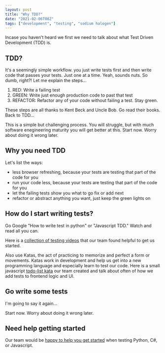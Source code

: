 ```yaml
---
layout: post
title: "Why TDD?"
date: "2021-02-06T08Z"
tags: ["development", "testing", "sodium halogen"]
---
```


Incase you haven't heard we first we need to talk about what Test Driven Development (TDD) is.

## TDD?

It's a seemingly simple workflow. you just write tests first and then write code that passes your tests. Just one at a time. Yeah, sounds nuts. So dumb, right?! Let me explain the steps...

1. RED: Write a failing test
2. GREEN: Write just enough production code to past that test
3. REFACTOR: Refactor any of your code without failing a test. Stay green.

These steps are all thanks to Kent Beck and Uncle Bob. Go read their books. Back to TDD...

This is a simple but challenging process. You will struggle, but with much software enegineering maturity you will get better at this. Start now. Worry about doing it wrong later.

## Why you need TDD

Let's list the ways:

- less browser refreshing, because your tests are testing that part of the code for you
- run your code less, because your tests are testing that part of the code for you
- let the failing tests show you what to go fix or add next
- refactor or abstract anything you want, just keep the green lights on

## How do I start writing tests?

Go Google "How to write test in python" or "Javascript TDD." Watch and read all you can.

Here is a [collection of testing videos](https://www.youtube.com/playlist?list=PL6xHKLqatXtBqAv9XmPyAIZk-UuaZtNyz) that our team found helpful to get us started.

Also use Katas, the act of practicing to memorize and perfect a form or movements. Katas work in development and help us get into a new programming language and especially learn to test our code. Here is a small javascript [todo-list kata](https://github.com/chancesmith/tdd-todo-list) our team created and talk about often of how we add tests to frontend logic and UI.

## Go write some tests

I'm going to say it again...

Start now. Worry about doing it wrong later.

## Need help getting started

Our team would be [happy to help you get started](https://sodiumhalogen.com?ref=csio) when testing Python, C#, or Javascript.
